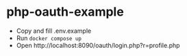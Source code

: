 # php-oauth-example

- Copy and fill .env.example
- Run `docker compose up`
- Open http://localhost:8090/oauth/login.php?r=profile.php
